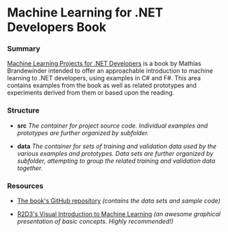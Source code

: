 # Machine Learning for .NET Developers Book #

### Summary ###

[Machine Learning Projects for .NET Developers](https://www.amazon.com/gp/product/1430267674/ref=oh_aui_detailpage_o07_s05?ie=UTF8&psc=1) is a book by Mathias Brandewinder intended to offer an approachable introduction to machine learning to .NET developers, using examples in C# and F#.  This area contains examples from the book as well as related prototypes and experiments derived from them or based upon the reading.

### Structure ###

* **src**
  _The container for project source code.  Individual examples and prototypes are further organized by subfolder._
  
* **data**
  _The container for sets of training and validation data used by the various examples and prototypes.  Data sets are further organized by subfolder, attempting to group the related training and validation data together._
  
  
### Resources ###

* [The book's GitHub repository](https://github.com/mathias-brandewinder/machine-learning-projects-for-dot-net-developers) _(contains the data sets and sample code)_

* [R2D3's Visual Introduction to Machine Learning](http://www.r2d3.us/visual-intro-to-machine-learning-part-1/) _(an awesome graphical presentation of basic concepts.  Highly recommended!)_ 

